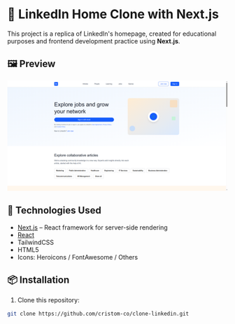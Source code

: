 # 🧩 LinkedIn Home Clone with Next.js

This project is a replica of LinkedIn's homepage, created for educational purposes and frontend development practice using **Next.js**.

## 🖼️ Preview

![Preview](./public/preview.png) <!-- Replace with an image if you have one -->

## 🚀 Technologies Used

- [Next.js](https://nextjs.org/) – React framework for server-side rendering
- [React](https://reactjs.org/)
- TailwindCSS 
- HTML5
- Icons: Heroicons / FontAwesome / Others

## 📦 Installation

1. Clone this repository:

```bash
git clone https://github.com/cristom-co/clone-linkedin.git
